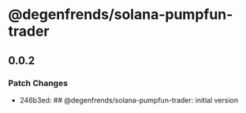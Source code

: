 # @degenfrends/solana-pumpfun-trader

## 0.0.2

### Patch Changes

-   246b3ed: ## @degenfrends/solana-pumpfun-trader: initial version
